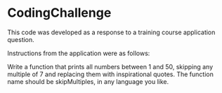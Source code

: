 # CodingChallenge
This code was developed as a response to a training course application question.

Instructions from the application were as follows:

Write a function that prints all numbers between 1 and 50, skipping any multiple of 7 and replacing them with inspirational quotes.  The function name should be skipMultiples, in any language you like.
